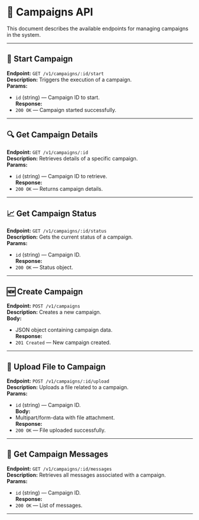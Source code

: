 # 📢 Campaigns API

This document describes the available endpoints for managing campaigns in the system.

---

## 🚀 Start Campaign

**Endpoint:** `GET /v1/campaigns/:id/start`  
**Description:** Triggers the execution of a campaign.  
**Params:**
- `id` (string) — Campaign ID to start.  
**Response:**  
- `200 OK` — Campaign started successfully.

---

## 🔍 Get Campaign Details

**Endpoint:** `GET /v1/campaigns/:id`  
**Description:** Retrieves details of a specific campaign.  
**Params:**
- `id` (string) — Campaign ID to retrieve.  
**Response:**  
- `200 OK` — Returns campaign details.

---

## 📈 Get Campaign Status

**Endpoint:** `GET /v1/campaigns/:id/status`  
**Description:** Gets the current status of a campaign.  
**Params:**
- `id` (string) — Campaign ID.  
**Response:**  
- `200 OK` — Status object.

---

## 🆕 Create Campaign

**Endpoint:** `POST /v1/campaigns`  
**Description:** Creates a new campaign.  
**Body:**  
- JSON object containing campaign data.  
**Response:**  
- `201 Created` — New campaign created.

---

## 📁 Upload File to Campaign

**Endpoint:** `POST /v1/campaigns/:id/upload`  
**Description:** Uploads a file related to a campaign.  
**Params:**
- `id` (string) — Campaign ID.  
**Body:**  
- Multipart/form-data with file attachment.  
**Response:**  
- `200 OK` — File uploaded successfully.

---

## 💬 Get Campaign Messages

**Endpoint:** `GET /v1/campaigns/:id/messages`  
**Description:** Retrieves all messages associated with a campaign.  
**Params:**
- `id` (string) — Campaign ID.  
**Response:**  
- `200 OK` — List of messages.

---
